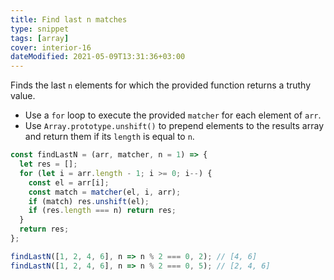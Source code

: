 ```yaml
---
title: Find last n matches
type: snippet
tags: [array]
cover: interior-16
dateModified: 2021-05-09T13:31:36+03:00
---
```


Finds the last `n` elements for which the provided function returns a truthy value.

- Use a `for` loop to execute the provided `matcher` for each element of `arr`.
- Use `Array.prototype.unshift()` to prepend elements to the results array and return them if its `length` is equal to `n`.

```js
const findLastN = (arr, matcher, n = 1) => {
  let res = [];
  for (let i = arr.length - 1; i >= 0; i--) {
    const el = arr[i];
    const match = matcher(el, i, arr);
    if (match) res.unshift(el);
    if (res.length === n) return res;
  }
  return res;
};
```

```js
findLastN([1, 2, 4, 6], n => n % 2 === 0, 2); // [4, 6]
findLastN([1, 2, 4, 6], n => n % 2 === 0, 5); // [2, 4, 6]
```
